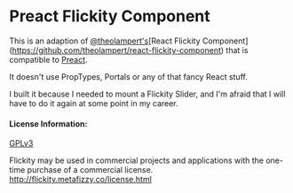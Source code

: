 # Preact Flickity Component

This is an adaption of [@theolampert's](https://github.com/theolampert)[React Flickity Component] (https://github.com/theolampert/react-flickity-component) that is compatible to [Preact](preactjs.com).

It doesn't use PropTypes, Portals or any of that fancy React stuff.

I built it because I needed to mount a Flickity Slider, and I'm afraid that I will have to do it again at some point in my career.

#### License Information:

[GPLv3](https://www.gnu.org/licenses/gpl-3.0.html)

Flickity may be used in commercial projects and applications with the one-time purchase of a commercial license.
http://flickity.metafizzy.co/license.html
